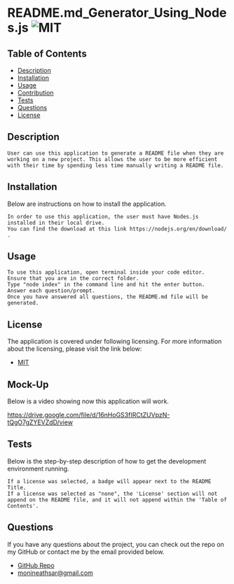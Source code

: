 
# README.md_Generator_Using_Nodes.js ![MIT](https://img.shields.io/badge/license-MIT-blue)

## Table of Contents
- [Description](#description)
- [Installation](#installation)
- [Usage](#usage)
- [Contribution](#contribution)
- [Tests](#tests)
- [Questions](#questions)
- [License](#license)

## Description
```
User can use this application to generate a README file when they are working on a new project. This allows the user to be more efficient with their time by spending less time manually writing a README file.
```
## Installation
Below are instructions on how to install the application.
```
In order to use this application, the user must have Nodes.js installed in their local drive. 
You can find the download at this link https://nodejs.org/en/download/ .
```

## Usage
```
To use this application, open terminal inside your code editor. 
Ensure that you are in the correct folder. 
Type "node index" in the command line and hit the enter button. 
Answer each question/prompt. 
Once you have answered all questions, the README.md file will be generated.
```

## License
The application is covered under following licensing.  For more information about the licensing, please visit the link below:
- [MIT](https://choosealicense.com/licenses/mit/)

## Mock-Up
Below is a video showing now this application will work.

https://drive.google.com/file/d/16nHoGS3fIRCtZUVpzN-tQgO7gZYEVZdD/view

## Tests
Below is the step-by-step description of how to get the development environment running.
```
If a license was selected, a badge will appear next to the README Title. 
If a license was selected as "none", the 'License' section will not append on the README file, and it will not append within the 'Table of Contents'.
```

## Questions
If you have any questions about the project, you can check out the repo on my GitHub or contact me by the email provided below.
- [GitHub Repo](https://github.com/monineathsar/README_Generator)
- monineathsar@gmail.com